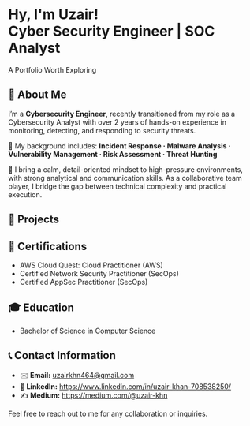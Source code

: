 <h1>Hy, I'm Uzair! <br/> Cyber Security Engineer | SOC Analyst </h1> 
A Portfolio Worth Exploring

## 📝 About Me
I’m a **Cybersecurity Engineer**, recently transitioned from my role as a Cybersecurity Analyst with over 2 years of hands-on experience in monitoring, detecting, and responding to security threats.

🔐 My background includes:
**Incident Response · Malware Analysis · Vulnerability Management · Risk Assessment · Threat Hunting**

🧠 I bring a calm, detail-oriented mindset to high-pressure environments, with strong analytical and communication skills. As a collaborative team player, I bridge the gap between technical complexity and practical execution.

## 💼 Projects

## 📜 Certifications
- AWS Cloud Quest: Cloud Practitioner (AWS)
- Certified Network Security Practitioner (SecOps)
- Certified AppSec Practitioner (SecOps)

## 🎓 Education
- Bachelor of Science in Computer Science

## 📞 Contact Information
- ✉️ **Email:** uzairkhn464@gmail.com
- 💼 **LinkedIn:** https://www.linkedin.com/in/uzair-khan-708538250/
- ✍️ **Medium:** https://medium.com/@uzair-khn

Feel free to reach out to me for any collaboration or inquiries.
